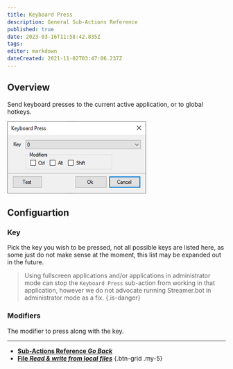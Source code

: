 ```yaml
---
title: Keyboard Press
description: General Sub-Actions Reference
published: true
date: 2023-03-16T11:58:42.835Z
tags: 
editor: markdown
dateCreated: 2021-11-02T03:47:06.237Z
---
```


## Overview

Send keyboard presses to the current active application, or to global hotkeys.

![sub-action-keyboard-press-001.png](/sub-action-keyboard-press-001.png)

## Configuartion
### Key
Pick the key you wish to be pressed, not all possible keys are listed here, as some just do not make sense at the moment, this list may be expanded out in the future.

> Using fullscreen applications and/or applications in administrator mode can stop the `Keyboard Press` sub-action from working in that application, however we do not advocate running Streamer.bot in administrator mode as a fix.
{.is-danger}

### Modifiers
The modifier to press along with the key.

---

- [<i class="mdi mdi-chevron-left"></i>**Sub-Actions Reference *Go Back***](/Sub-Actions)  
- [<i class="mdi mdi-file-code primary--text"></i>**File *Read &amp; write from local files***](/Sub-Actions/File)
{.btn-grid .my-5}